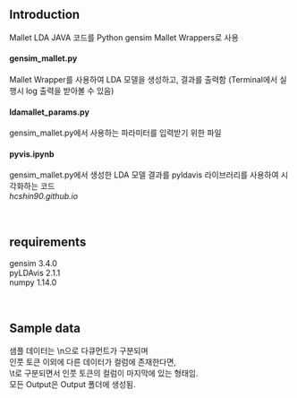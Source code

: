 ## Introduction

Mallet LDA JAVA 코드를 Python gensim Mallet Wrappers로 사용  

#### gensim_mallet.py

Mallet Wrapper를 사용하여 LDA 모델을 생성하고, 결과를 출력함
(Terminal에서 실행시 log 출력을 받아볼 수 있음)  

#### ldamallet_params.py
gensim_mallet.py에서 사용하는 파라미터를 입력받기 위한 파일  

#### pyvis.ipynb
gensim_mallet.py에서 생성한 LDA 모델 결과를
pyldavis 라이브러리를 사용하여 시각화하는 코드  
*hcshin90.github.io*

<br>

## requirements

gensim 3.4.0  
pyLDAvis 2.1.1  
numpy 1.14.0

<br>

## Sample data

샘플 데이터는  \n으로 다큐먼트가 구분되며  
인풋 토큰 이외에 다른 데이터가 컬럼에 존재한다면,  
\t로 구분되면서 인풋 토큰의 컬럼이 마지막에 있는 형태임.  
모든 Output은 Output 폴더에 생성됨.

